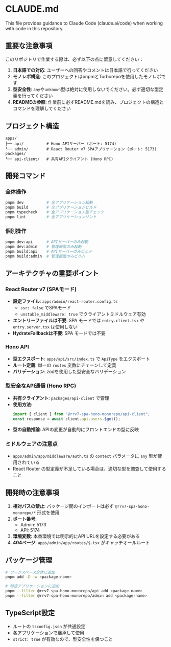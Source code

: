 # CLAUDE.md

This file provides guidance to Claude Code (claude.ai/code) when working with code in this repository.

## 重要な注意事項

このリポジトリで作業する際は、必ず以下の点に留意してください：

1. **日本語での対応**: ユーザーへの回答やコメントは日本語で行ってください
2. **モノレポ構造**: このプロジェクトはpnpmとTurborepoを使用したモノレポです
3. **型安全性**: `any`や`unknown`型は絶対に使用しないでください。必ず適切な型定義を行ってください
4. **READMEの参照**: 作業前に必ずREADME.mdを読み、プロジェクトの構造とコマンドを理解してください

## プロジェクト構造

```
apps/
├── api/          # Hono APIサーバー (ポート: 5174)
└── admin/        # React Router v7 SPAアプリケーション (ポート: 5173)
packages/
└── api-client/   # 共有APIクライアント (Hono RPC)
```

## 開発コマンド

### 全体操作
```bash
pnpm dev          # 全アプリケーション起動
pnpm build        # 全アプリケーションビルド
pnpm typecheck    # 全アプリケーション型チェック
pnpm lint         # 全アプリケーションリント
```

### 個別操作
```bash
pnpm dev:api      # APIサーバーのみ起動
pnpm dev:admin    # 管理画面のみ起動
pnpm build:api    # APIサーバーのみビルド
pnpm build:admin  # 管理画面のみビルド
```

## アーキテクチャの重要ポイント

### React Router v7 (SPAモード)
- **設定ファイル**: `apps/admin/react-router.config.ts`
  - `ssr: false` でSPAモード
  - `unstable_middleware: true` でクライアントミドルウェア有効
- **エントリーファイルは不要**: SPA モードでは `entry.client.tsx` や `entry.server.tsx` は使用しない
- **HydrateFallbackは不要**: SPA モードでは不要

### Hono API
- **型エクスポート**: `apps/api/src/index.ts` で `ApiType` をエクスポート
- **ルート定義**: 単一の `routes` 変数にチェーンして定義
- **バリデーション**: zodを使用した型安全なバリデーション

### 型安全なAPI通信 (Hono RPC)
- **共有クライアント**: `packages/api-client` で管理
- **使用方法**: 
  ```typescript
  import { client } from "@rrv7-spa-hono-monorepo/api-client";
  const response = await client.api.users.$get();
  ```
- **型の自動推論**: APIの変更が自動的にフロントエンドの型に反映

### ミドルウェアの注意点
- `apps/admin/app/middleware/auth.ts` の `context` パラメータに `any` 型が使用されている
- React Router の型定義が不足している場合は、適切な型を調査して使用すること

## 開発時の注意事項

1. **相対パスの禁止**: パッケージ間のインポートは必ず `@rrv7-spa-hono-monorepo/*` 形式を使用
2. **ポート番号**: 
   - Admin: 5173
   - API: 5174
3. **環境変数**: 本番環境では明示的にAPI URLを設定する必要がある
4. **404ページ**: `apps/admin/app/routes/$.tsx` がキャッチオールルート

## パッケージ管理

```bash
# ワークスペース全体に追加
pnpm add -D -w <package-name>

# 特定アプリケーションに追加
pnpm --filter @rrv7-spa-hono-monorepo/api add <package-name>
pnpm --filter @rrv7-spa-hono-monorepo/admin add <package-name>
```

## TypeScript設定

- ルートの `tsconfig.json` が共通設定
- 各アプリケーションで継承して使用
- `strict: true` が有効なので、型安全性を保つこと